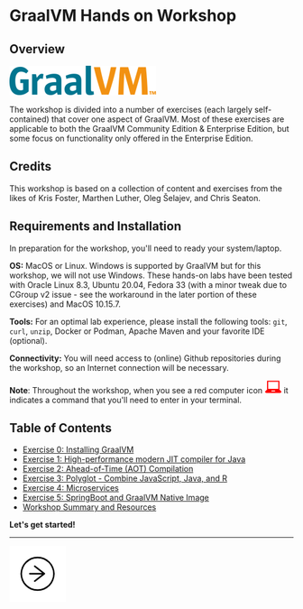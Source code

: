 # GraalVM Hands on Workshop


## Overview

![](images/logo-coloured-50.png)

The workshop is divided into a number of exercises (each largely self-contained) that cover one aspect of GraalVM. Most of these exercises are applicable to both the GraalVM Community Edition & Enterprise Edition, but some focus on functionality only offered in the Enterprise Edition.


## Credits
This workshop is based on a collection of content and exercises from the likes of Kris Foster, Marthen Luther, Oleg Šelajev, and Chris Seaton.

## Requirements and Installation

In preparation for the workshop, you'll need to ready your system/laptop.

**OS:** MacOS or Linux. Windows is supported by GraalVM but for this workshop, we will not use Windows. These hands-on labs have been tested with Oracle Linux 8.3, Ubuntu 20.04, Fedora 33 (with a minor tweak due to CGroup v2 issue - see the workaround in the later portion of these exercises) and MacOS 10.15.7.

**Tools:** For an optimal lab experience, please install the following tools: `git`, `curl`, `unzip`, Docker or Podman, Apache Maven and your favorite IDE (optional).

**Connectivity:** You will need access to (online) Github repositories during the workshop, so an Internet connection will be necessary.

**Note**: 
Throughout the workshop, when you see a red computer icon ![user input](images/userinput.png) it indicates a command that you'll need to enter in your terminal. 


   
## Table of Contents


* [Exercise 0: Installing GraalVM](./ex00/)
* [Exercise 1: High-performance modern JIT compiler for Java](./ex01/)
* [Exercise 2: Ahead-of-Time (AOT) Compilation](./ex02/)
* [Exercise 3: Polyglot - Combine JavaScript, Java, and R](./ex03/)
* [Exercise 4: Microservices](./ex04/)
* [Exercise 5: SpringBoot  and GraalVM Native Image](./ex05/)
* [Workshop Summary and Resources](../review/)


**Let's get started!**

---
<a href="ex00/"><img src="images/noun_Next_511450_100.png"></a>